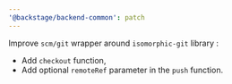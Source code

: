 ```yaml
---
'@backstage/backend-common': patch
---
```


Improve `scm/git` wrapper around `isomorphic-git` library :

- Add `checkout` function,
- Add optional `remoteRef` parameter in the `push` function.
